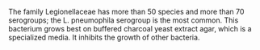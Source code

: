 The family Legionellaceae has more than 50 species and more than 70 serogroups; the L. pneumophila serogroup is the most common. This bacterium grows best on buffered charcoal yeast extract agar, which is a specialized media. It inhibits the growth of other bacteria.